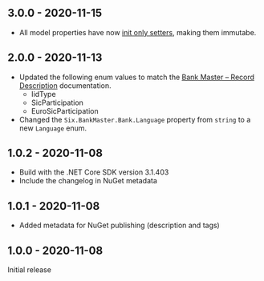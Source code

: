 ## 3.0.0 - 2020-11-15

* All model properties have now [init only setters](https://docs.microsoft.com/en-us/dotnet/csharp/whats-new/csharp-9#init-only-setters), making them immutabe.

## 2.0.0 - 2020-11-13

* Updated the following enum values to match the [Bank Master – Record Description](https://www.six-group.com/dam/download/banking-services/interbank-clearing/en/bc_bank_master/bc_records.pdf) documentation.
  * IidType
  * SicParticipation
  * EuroSicParticipation
* Changed the `Six.BankMaster.Bank.Language` property from `string` to a new `Language` enum.

## 1.0.2 - 2020-11-08

* Build with the .NET Core SDK version 3.1.403
* Include the changelog in NuGet metadata

## 1.0.1 - 2020-11-08

* Added metadata for NuGet publishing (description and tags)

## 1.0.0 - 2020-11-08

Initial release